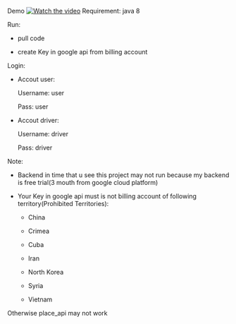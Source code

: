 Demo
[![Watch the video](https://scontent.fhan5-5.fna.fbcdn.net/v/t1.6435-9/51401417_2314564372092107_880209803073290240_n.jpg?_nc_cat=101&ccb=1-3&_nc_sid=174925&_nc_ohc=CuiOrRsCu2IAX-KIwso&tn=N0dGQasHw2Sczcy-&_nc_ht=scontent.fhan5-5.fna&oh=e31505bd8f3105d05e955cfed8a2fbb5&oe=6126B4DA)](https://www.youtube.com/watch?v=0uk0j5XTDSo)
Requirement: java 8

Run: 
-	pull code

-	create Key in google api from billing account

Login: 
-	Accout user:

	  Username: user
	  
	  Pass: user
	  
-	Accout driver:

	  Username: driver
	  
	  Pass: driver

Note: 
-	Backend in time that u see this project may not run because my backend is free trial(3 mouth from google cloud platform)

-	Your Key in google api must is not billing account of following territory(Prohibited Territories):

	- China

	- Crimea

	- Cuba

	- Iran

	- North Korea

	- Syria

	- Vietnam

Otherwise place_api may not work